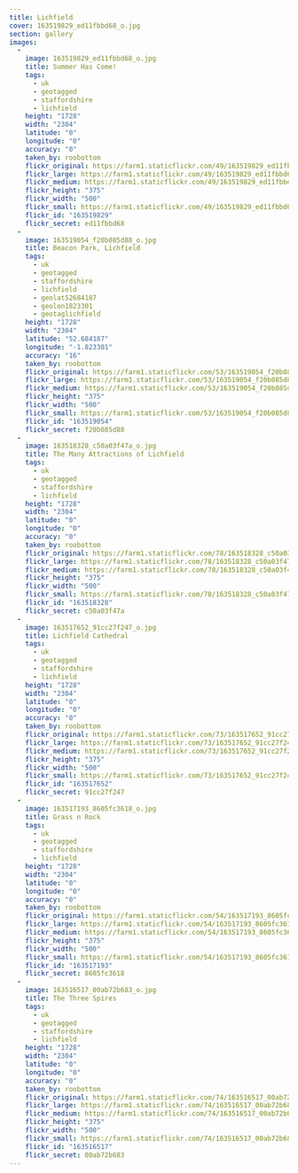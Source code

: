 ```yaml
---
title: Lichfield
cover: 163519829_ed11fbbd68_o.jpg
section: gallery
images:
  - 
    image: 163519829_ed11fbbd68_o.jpg
    title: Summer Has Come!
    tags:
      - uk
      - geotagged
      - staffordshire
      - lichfield
    height: "1728"
    width: "2304"
    latitude: "0"
    longitude: "0"
    accuracy: "0"
    taken_by: roobottom
    flickr_original: https://farm1.staticflickr.com/49/163519829_ed11fbbd68_o.jpg
    flickr_large: https://farm1.staticflickr.com/49/163519829_ed11fbbd68_b.jpg
    flickr_medium: https://farm1.staticflickr.com/49/163519829_ed11fbbd68.jpg
    flickr_height: "375"
    flickr_width: "500"
    flickr_small: https://farm1.staticflickr.com/49/163519829_ed11fbbd68_m.jpg
    flickr_id: "163519829"
    flickr_secret: ed11fbbd68
  - 
    image: 163519054_f20b085d88_o.jpg
    title: Beacon Park, Lichfield
    tags:
      - uk
      - geotagged
      - staffordshire
      - lichfield
      - geolat52684187
      - geolon1823301
      - geotaglichfield
    height: "1728"
    width: "2304"
    latitude: "52.684187"
    longitude: "-1.823301"
    accuracy: "16"
    taken_by: roobottom
    flickr_original: https://farm1.staticflickr.com/53/163519054_f20b085d88_o.jpg
    flickr_large: https://farm1.staticflickr.com/53/163519054_f20b085d88_b.jpg
    flickr_medium: https://farm1.staticflickr.com/53/163519054_f20b085d88.jpg
    flickr_height: "375"
    flickr_width: "500"
    flickr_small: https://farm1.staticflickr.com/53/163519054_f20b085d88_m.jpg
    flickr_id: "163519054"
    flickr_secret: f20b085d88
  - 
    image: 163518328_c50a03f47a_o.jpg
    title: The Many Attractions of Lichfield
    tags:
      - uk
      - geotagged
      - staffordshire
      - lichfield
    height: "1728"
    width: "2304"
    latitude: "0"
    longitude: "0"
    accuracy: "0"
    taken_by: roobottom
    flickr_original: https://farm1.staticflickr.com/78/163518328_c50a03f47a_o.jpg
    flickr_large: https://farm1.staticflickr.com/78/163518328_c50a03f47a_b.jpg
    flickr_medium: https://farm1.staticflickr.com/78/163518328_c50a03f47a.jpg
    flickr_height: "375"
    flickr_width: "500"
    flickr_small: https://farm1.staticflickr.com/78/163518328_c50a03f47a_m.jpg
    flickr_id: "163518328"
    flickr_secret: c50a03f47a
  - 
    image: 163517652_91cc27f247_o.jpg
    title: Lichfield Cathedral
    tags:
      - uk
      - geotagged
      - staffordshire
      - lichfield
    height: "1728"
    width: "2304"
    latitude: "0"
    longitude: "0"
    accuracy: "0"
    taken_by: roobottom
    flickr_original: https://farm1.staticflickr.com/73/163517652_91cc27f247_o.jpg
    flickr_large: https://farm1.staticflickr.com/73/163517652_91cc27f247_b.jpg
    flickr_medium: https://farm1.staticflickr.com/73/163517652_91cc27f247.jpg
    flickr_height: "375"
    flickr_width: "500"
    flickr_small: https://farm1.staticflickr.com/73/163517652_91cc27f247_m.jpg
    flickr_id: "163517652"
    flickr_secret: 91cc27f247
  - 
    image: 163517193_8605fc3618_o.jpg
    title: Grass n Rock
    tags:
      - uk
      - geotagged
      - staffordshire
      - lichfield
    height: "1728"
    width: "2304"
    latitude: "0"
    longitude: "0"
    accuracy: "0"
    taken_by: roobottom
    flickr_original: https://farm1.staticflickr.com/54/163517193_8605fc3618_o.jpg
    flickr_large: https://farm1.staticflickr.com/54/163517193_8605fc3618_b.jpg
    flickr_medium: https://farm1.staticflickr.com/54/163517193_8605fc3618.jpg
    flickr_height: "375"
    flickr_width: "500"
    flickr_small: https://farm1.staticflickr.com/54/163517193_8605fc3618_m.jpg
    flickr_id: "163517193"
    flickr_secret: 8605fc3618
  - 
    image: 163516517_00ab72b683_o.jpg
    title: The Three Spires
    tags:
      - uk
      - geotagged
      - staffordshire
      - lichfield
    height: "1728"
    width: "2304"
    latitude: "0"
    longitude: "0"
    accuracy: "0"
    taken_by: roobottom
    flickr_original: https://farm1.staticflickr.com/74/163516517_00ab72b683_o.jpg
    flickr_large: https://farm1.staticflickr.com/74/163516517_00ab72b683_b.jpg
    flickr_medium: https://farm1.staticflickr.com/74/163516517_00ab72b683.jpg
    flickr_height: "375"
    flickr_width: "500"
    flickr_small: https://farm1.staticflickr.com/74/163516517_00ab72b683_m.jpg
    flickr_id: "163516517"
    flickr_secret: 00ab72b683
---
```

